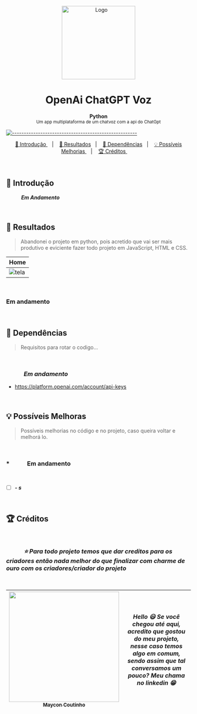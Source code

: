 <p align="center">
  <img src="https://user-images.githubusercontent.com/60453269/225159737-6101e816-c16c-4649-9467-b810c8d10a57.png" alt="Logo" width="200" height="200" />
</p>

<h1 align="center"> OpenAi ChatGPT Voz </h1>

<p align="center">
  <b>  Python </b></br>
  <sub> Um app multiplataforma de um chatvoz com a api do ChatGpt
  <sub>
</p>


[![-----------------------------------------------------](https://raw.githubusercontent.com/andreasbm/readme/master/assets/lines/colored.png)](#table-of-contents)

<p align="center">
  <a href="#Introdução"> 🧩 Introdução </a>&nbsp;&nbsp;&nbsp;|&nbsp;&nbsp;&nbsp;
  <a href="#Resultados"> 🚀 Resultados</a>&nbsp;&nbsp;&nbsp;|&nbsp;&nbsp;&nbsp;
  <a href="#Dependências"> 🧪 Dependências</a>&nbsp;&nbsp;&nbsp;|&nbsp;&nbsp;&nbsp;
  <a href="#Ideias">💡 Possíveis Melhorias </a>&nbsp;&nbsp;&nbsp;|&nbsp;&nbsp;&nbsp;
  <a href="#Creditos"> 🏆 Créditos </a>&nbsp;&nbsp;&nbsp;&nbsp;&nbsp;&nbsp;
</p>

<br/>

<a id="Introdução"></a>
## 🧩 Introdução 

  ***⠀⠀⠀⠀Em Andamento***

<br/>


<a id="Resultados"></a>
## 🚀 Resultados 
  > Abandonei o projeto em python, pois acretido que vai ser mais produtivo e eviciente fazer todo projeto em JavaScript, HTML e CSS. 

 Home |
|---|
![tela](https://user-images.githubusercontent.com/60453269/225974165-69aabb9a-d18d-45c7-bc9c-48c80d059c62.png) |



<br/> 

### Em andamento 

<br />   

<a id="Dependências"></a>
## 🧪 Dependências
> Requisitos para rotar o codigo...

<br />   

  ### ***⠀⠀⠀⠀Em andamento***

- https://platform.openai.com/account/api-keys
  
<br />   


<a id="Ideias"></a>
## 💡 Possíveis Melhoras
> Possíveis melhorias no código e no projeto, caso queira voltar e melhorá lo.

<br />

  ### ***⠀⠀⠀⠀Em andamento**


<br /> 

- [ ] ***- s*** 


<br /> 

<a id="Creditos"></a>
## 🏆 Créditos


<br />

  ### ***⠀⠀⠀⠀⭐ Para todo projeto temos que dar creditos para os criadores então nada melhor do que finalizar com charme de ouro com os criadores/criador do projeto***

<br /> 

<div > 

| [<img src="https://user-images.githubusercontent.com/60453269/217899761-dc2d4e4b-3336-419d-9076-79304290aa0a.png" width=300><br><sub> Maycon Coutinho </sub>](https://www.linkedin.com/in/maycon-coutinho/) | ***Hello 😃 Se você chegou até aqui, acredito que gostou do meu projeto, nesse caso temos algo em comum, sendo assim que tal conversamos um pouco? Meu chama no linkedin 😁*** | 
|---|---|


</div> 
